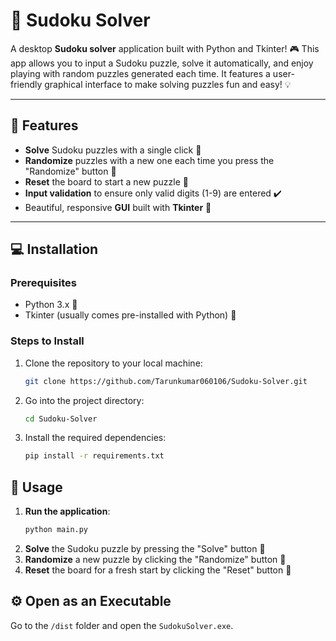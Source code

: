 # 🧩 **Sudoku Solver**

A desktop **Sudoku solver** application built with Python and Tkinter! 🎮 This app allows you to input a Sudoku puzzle, solve it automatically, and enjoy playing with random puzzles generated each time. It features a user-friendly graphical interface to make solving puzzles fun and easy! 💡

---

## 🌟 **Features**
- **Solve** Sudoku puzzles with a single click 🔧
- **Randomize** puzzles with a new one each time you press the "Randomize" button 🔄
- **Reset** the board to start a new puzzle 🧹
- **Input validation** to ensure only valid digits (1-9) are entered ✔️
- Beautiful, responsive **GUI** built with **Tkinter** 🎨

---

## 💻 **Installation**

### **Prerequisites**
- Python 3.x 🐍
- Tkinter (usually comes pre-installed with Python) 🧰

### **Steps to Install**
1. Clone the repository to your local machine:
    ```bash
    git clone https://github.com/Tarunkumar060106/Sudoku-Solver.git
    ```
2. Go into the project directory:
    ```bash
    cd Sudoku-Solver
    ```
3. Install the required dependencies:
    ```bash
    pip install -r requirements.txt
    ```

## 🚀 **Usage**

1. **Run the application**:
    ```bash
    python main.py
    ```
2. **Solve** the Sudoku puzzle by pressing the "Solve" button 🧩
3. **Randomize** a new puzzle by clicking the "Randomize" button 🔄
4. **Reset** the board for a fresh start by clicking the "Reset" button 🔄

## ⚙️ **Open as an Executable**

Go to the `/dist` folder and open the `SudokuSolver.exe`.
